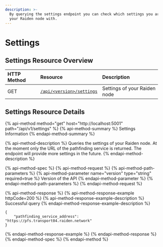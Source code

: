 ```yaml
---
description: >-
  By querying the settings endpoint you can check which settings you are running
  your Raiden node with.
---
```


# Settings

## Settings Resource Overview

| HTTP Method | Resource | Description |
| :--- | :--- | :--- |
| GET | [`/api/<version>/settings`](settings.md#settings-information) | Settings of your Raiden node |

## Settings Resource Details

{% api-method method="get" host="http://localhost:5001" path="/api/v1/settings" %}
{% api-method-summary %}
Settings Information
{% endapi-method-summary %}

{% api-method-description %}
Queries the settings of your Raiden node. At the moment only the URL of the pathfinding service is returned. The endpoint will provide more settings in the future.
{% endapi-method-description %}

{% api-method-spec %}
{% api-method-request %}
{% api-method-path-parameters %}
{% api-method-parameter name="version" type="string" required=true %}
Version of the API
{% endapi-method-parameter %}
{% endapi-method-path-parameters %}
{% endapi-method-request %}

{% api-method-response %}
{% api-method-response-example httpCode=200 %}
{% api-method-response-example-description %}
Successful query
{% endapi-method-response-example-description %}

```
{
    "pathfinding_service_address": "https://pfs.transport04.raiden.network"
}
```
{% endapi-method-response-example %}
{% endapi-method-response %}
{% endapi-method-spec %}
{% endapi-method %}

